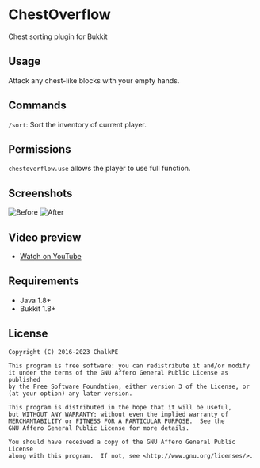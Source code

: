 # ChestOverflow
Chest sorting plugin for Bukkit

## Usage
Attack any chest-like blocks with your empty hands.

## Commands
`/sort`: Sort the inventory of current player.

## Permissions
`chestoverflow.use` allows the player to use full function.

## Screenshots
![Before](http://i.imgur.com/7aVkzj7.png)
![After](http://i.imgur.com/z1Xruid.png)

## Video preview
- [Watch on YouTube](https://youtu.be/I9QmjU1ncyc)

## Requirements
- Java 1.8+
- Bukkit 1.8+

## License
```
Copyright (C) 2016-2023 ChalkPE

This program is free software: you can redistribute it and/or modify
it under the terms of the GNU Affero General Public License as published
by the Free Software Foundation, either version 3 of the License, or
(at your option) any later version.

This program is distributed in the hope that it will be useful,
but WITHOUT ANY WARRANTY; without even the implied warranty of
MERCHANTABILITY or FITNESS FOR A PARTICULAR PURPOSE.  See the
GNU Affero General Public License for more details.

You should have received a copy of the GNU Affero General Public License
along with this program.  If not, see <http://www.gnu.org/licenses/>.
```
